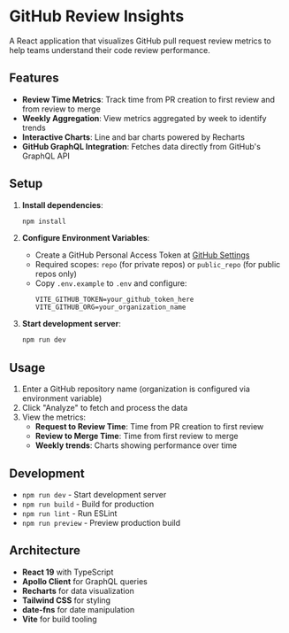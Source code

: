 # GitHub Review Insights

A React application that visualizes GitHub pull request review metrics to help teams understand their code review performance.

## Features

- **Review Time Metrics**: Track time from PR creation to first review and from review to merge
- **Weekly Aggregation**: View metrics aggregated by week to identify trends
- **Interactive Charts**: Line and bar charts powered by Recharts
- **GitHub GraphQL Integration**: Fetches data directly from GitHub's GraphQL API

## Setup

1. **Install dependencies**:
   ```bash
   npm install
   ```

2. **Configure Environment Variables**:
   - Create a GitHub Personal Access Token at [GitHub Settings](https://github.com/settings/tokens)
   - Required scopes: `repo` (for private repos) or `public_repo` (for public repos only)
   - Copy `.env.example` to `.env` and configure:
     ```
     VITE_GITHUB_TOKEN=your_github_token_here
     VITE_GITHUB_ORG=your_organization_name
     ```

3. **Start development server**:
   ```bash
   npm run dev
   ```

## Usage

1. Enter a GitHub repository name (organization is configured via environment variable)
2. Click "Analyze" to fetch and process the data
3. View the metrics:
   - **Request to Review Time**: Time from PR creation to first review
   - **Review to Merge Time**: Time from first review to merge
   - **Weekly trends**: Charts showing performance over time

## Development

- `npm run dev` - Start development server
- `npm run build` - Build for production
- `npm run lint` - Run ESLint
- `npm run preview` - Preview production build

## Architecture

- **React 19** with TypeScript
- **Apollo Client** for GraphQL queries
- **Recharts** for data visualization
- **Tailwind CSS** for styling
- **date-fns** for date manipulation
- **Vite** for build tooling
